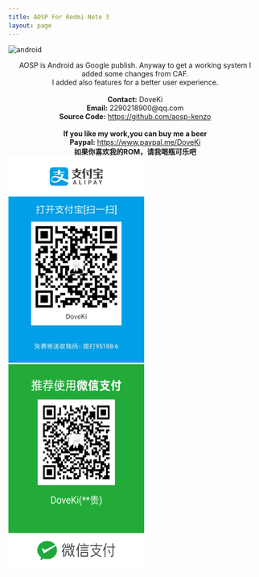 ```yaml
---
title: AOSP For Redmi Note 3
layout: page
---
```

![android](https://img.xda-cdn.com/hzHvFT8bzTvW7e0jI5WF0uPLmJA=/https%3A%2F%2Fimg.xda-cdn.com%2FKMvIkNc_KKsGy4Gxg541Ueq7rto%3D%2Fhttps%253A%252F%252Fimg.xda-cdn.com%252Fuc9wanBxNEM-HzaRWygMlyE4NVU%253D%252Fhttp%25253A%25252F%25252Fi.imgur.com%25252FzNMu4xJ.png)
<div class="text" style=" text-align:center;">AOSP is Android as Google publish. Anyway to get a working system I added some changes from CAF. <br/>I added also features for a better user experience.</div>
<br/>
<div class="text" style=" text-align:center;"><b>Contact:</b> DoveKi</div>
<div class="text" style=" text-align:center;"><b>Email:</b> 2290218900@qq.com</div>
<div class="text" style=" text-align:center;"><b>Source Code:</b> <a href="https://github.com/aosp-kenzo">https://github.com/aosp-kenzo</a></div>
<br/>
<div class="text" style=" text-align:center;"><b>If you like my work,you can buy me a beer</b></div>
<div class="text" style=" text-align:center;"><b>Paypal:</b> <a href="https://www.paypal.me/DoveKi">https://www.paypal.me/DoveKi</a></div>
<div class="text" style=" text-align:center;"><b>如果你喜欢我的ROM，请我喝瓶可乐吧</b></div>
<img src="/images/alipay.jpg" width="270" height="410"><img src="/images/wechat.png" width="270" height="410">	
